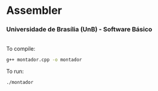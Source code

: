 # Assembler

### Universidade de Brasília (UnB) - Software Básico

<br/>
To compile:

```sh
g++ montador.cpp -o montador
```

To run:
```
./montador
```
